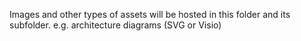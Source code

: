 Images and other types of assets will be hosted in this folder and its subfolder.
e.g. architecture diagrams (SVG or Visio)